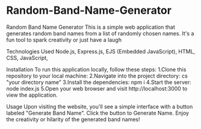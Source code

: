 # Random-Band-Name-Generator
 Random Band Name Generator This is a simple web application that generates random band names from a list of randomly chosen names. It's a fun tool to spark creativity or just have a laugh
 
Technologies Used
Node.js, 
Express.js, 
EJS (Embedded JavaScript), 
HTML, 
CSS, 
JavaScript, 

Installation
To run this application locally, follow these steps:
1.Clone this repository to your local machine:
2.Navigate into the project directory: cs "your directory name"
3.Install the dependencies: npm i
4.Start the server: node index.js
5.Open your web browser and visit http://localhost:3000 to view the application.

Usage
Upon visiting the website, you'll see a simple interface with a button labeled "Generate Band Name".
Click the button to Generate Name.
Enjoy the creativity or hilarity of the generated band names!
